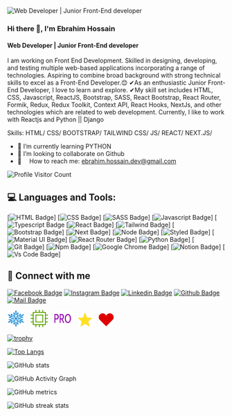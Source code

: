 ![Web Developer | Junior Front-End developer](https://media-exp1.licdn.com/dms/image/C4D16AQH1-bQ9lTQvWg/profile-displaybackgroundimage-shrink_200_800/0/1660329244864?e=1665619200&v=beta&t=1dOYqs1cjUGwMj4Hl1ASl5mH4GUiG116QQhMDcLMMl0)
### Hi there 👋, I'm Ebrahim Hossain
#### Web Developer | Junior Front-End developer

I am working on Front End Development. Skilled in designing, developing, and testing multiple web-based applications incorporating a range of technologies. Aspiring to combine broad background with strong technical skills to excel as a Front-End Developer.😊
✔As an enthusiastic Junior Front-End Developer, I love to learn and explore.
✔My skill set includes HTML, CSS, Javascript, ReactJS, Bootstrap, SASS, React Bootstrap, React Router, Formik, 
 Redux, Redux Toolkit, Context API, React Hooks, NextJs, and other technologies which are related to web development.
Currently, I like to work with Reactjs and Python || Django

Skills: HTML/ CSS/ BOOTSTRAP/ TAILWIND CSS/ JS/ REACT/ NEXT.JS/ 

- 🌱 I’m currently learning PYTHON 
- 👯 I’m looking to collaborate on Github 
- 📧  How to reach me: ebrahim.hossain.dev@gmail.com

![Profile Visitor Count](https://gpvc.arturio.dev/ibrahim-hossain09)

## 💻 Languages and Tools:



[![HTML Badge](https://img.shields.io/badge/HTML5-E34F26?style=for-the-badge&logo=html5&logoColor=white)]
[![CSS Badge](https://img.shields.io/badge/CSS3-1572B6?style=for-the-badge&logo=css3&logoColor=white)]
[![SASS Badge](https://img.shields.io/badge/Sass-CC6699?style=for-the-badge&logo=sass&logoColor=white)]
[![Javascript Badge](https://img.shields.io/badge/JavaScript-F7DF1E?style=for-the-badge&logo=javascript&logoColor=black)]
[![Typescript Badge](https://img.shields.io/badge/typeScript-0078D6?style=for-the-badge&logo=typeScript&logoColor=white)
[![React Badge](https://img.shields.io/badge/React-20232A?style=for-the-badge&logo=react&logoColor=61DAFB)]
[![Tailwind Badge](https://img.shields.io/badge/Tailwind_CSS-38B2AC?style=for-the-badge&logo=tailwind-css&logoColor=white)]
[![Bootstrap Badge](https://img.shields.io/badge/Bootstrap-563D7C?style=for-the-badge&logo=bootstrap&logoColor=white)]
[![Next Badge](https://img.shields.io/badge/NextJS-000?style=for-the-badge&logo=nextjs&logoColor=61DAFB)]
[![Node Badge](https://img.shields.io/badge/Node.js-43853D?style=for-the-badge&logo=node.js&logoColor=white)]
[![Styled Badge](https://img.shields.io/badge/styled--components-DB7093?style=for-the-badge&logo=styled-components&logoColor=white)]
[![Material UI Badge](https://img.shields.io/badge/Material--UI-0081CB?style=for-the-badge&logo=material-ui&logoColor=white)]
[![React Router Badge](https://img.shields.io/badge/React_Router-CA4245?style=for-the-badge&logo=react-router&logoColor=white)]
[![Python Badge](https://img.shields.io/badge/Python-14354C?style=for-the-badge&logo=python&logoColor=white)]
[![Git Badge](https://img.shields.io/badge/git-f34f29?style=for-the-badge&logo=git&logoColor=white)]
[![Npm Badge](https://img.shields.io/badge/npm-d7141a?style=for-the-badge&logo=npm&logoColor=white)]
[![Google Chrome Badge](https://img.shields.io/badge/google_chrome-556532?style=for-the-badge&logo=googlechrome&logoColor=white)]
[![Notion Badge](https://img.shields.io/badge/notion-000?style=for-the-badge&logo=notion&logoColor=white)]
[![Vs Code Badge](https://img.shields.io/badge/Visual_Studio_Code-0078D6?style=for-the-badge&logo=visualstudiocode&logoColor=white)]



## 🚀 Connect with me

[![Facebook Badge](https://img.shields.io/badge/Facebook-1877F2?style=for-the-badge&logo=facebook&logoColor=white)](https://www.facebook.com/Ebrahim08Hossain/)
[![Instagram Badge](https://img.shields.io/badge/Instagram-E4405F?style=for-the-badge&logo=instagram&logoColor=white)](https://www.instagram.com/ebrahim08hossain/)
[![Linkedin Badge](https://img.shields.io/badge/LinkedIn-0077B5?style=for-the-badge&logo=linkedin&logoColor=white)](https://www.linkedin.com/in/ebrahim-hossain09/)
[![Github Badge](https://img.shields.io/badge/GitHub-100000?style=for-the-badge&logo=github&logoColor=white)](https://github.com/ibrahim-hossain09)
[![Mail Badge](https://img.shields.io/badge/Gmail-D14836?style=for-the-badge&logo=gmail&logoColor=white)](mailto:ebrahim.hossain.dev@gmail.com)

<a href='https://archiveprogram.github.com/'><img src='https://raw.githubusercontent.com/acervenky/animated-github-badges/master/assets/acbadge.gif' width='40' height='40'></a> <a href='https://docs.github.com/en/developers'><img src='https://raw.githubusercontent.com/acervenky/animated-github-badges/master/assets/devbadge.gif' width='40' height='40'></a> <a href='https://github.com/pricing'><img src='https://raw.githubusercontent.com/acervenky/animated-github-badges/master/assets/pro.gif' width='40' height='40'></a> <a href='https://stars.github.com/'><img src='https://raw.githubusercontent.com/acervenky/animated-github-badges/master/assets/starbadge.gif' width='35' height='35'></a> <a href='https://docs.github.com/en/github/supporting-the-open-source-community-with-github-sponsors'><img src='https://raw.githubusercontent.com/acervenky/animated-github-badges/master/assets/sponsorbadge.gif' width='35' height='35'></a> 

[![trophy](https://github-profile-trophy.vercel.app/?username=ibrahim-hossain09)](https://github.com/ryo-ma/github-profile-trophy)

[![Top Langs](https://github-readme-stats.vercel.app/api/top-langs/?username=ibrahim-hossain09)](https://github.com/anuraghazra/github-readme-stats)

![GitHub stats](https://github-readme-stats.vercel.app/api?username=ibrahim-hossain09&show_icons=true&count_private=true)  

![GitHub Activity Graph](https://activity-graph.herokuapp.com/graph?username=ibrahim-hossain09)  

![GitHub metrics](https://metrics.lecoq.io/ibrahim-hossain09)  

![GitHub streak stats](https://github-readme-streak-stats.herokuapp.com/?user=ibrahim-hossain09)  

 
